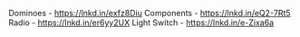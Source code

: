 Dominoes - https://lnkd.in/exfz8Diu
Components - https://lnkd.in/eQ2-7Rt5
Radio - https://lnkd.in/er6yy2UX
Light Switch - https://lnkd.in/e-Zixa6a
